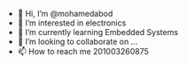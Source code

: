 - 👋 Hi, I’m @mohamedabod
- 👀 I’m interested in electronics
- 🌱 I’m currently learning Embedded Systems
- 💞️ I’m looking to collaborate on ...
- 📫 How to reach me 201003260875

<!---
mohamedabod/mohamedabod is a ✨ special ✨ repository because its `README.md` (this file) appears on your GitHub profile.
You can click the Preview link to take a look at your changes.
--->
